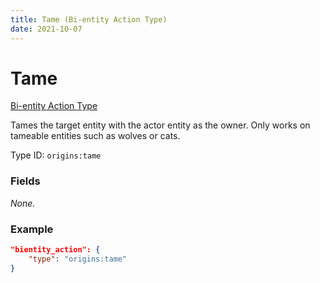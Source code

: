 ```yaml
---
title: Tame (Bi-entity Action Type)
date: 2021-10-07
---
```


# Tame

[Bi-entity Action Type](../bientity_action_types.md)

Tames the target entity with the actor entity as the owner. Only works on tameable entities such as wolves or cats.

Type ID: `origins:tame`

### Fields

_None._

### Example

```json
"bientity_action": {
    "type": "origins:tame"
}
```
